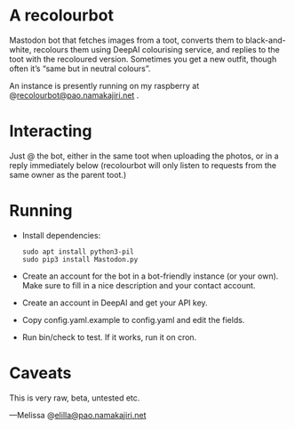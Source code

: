 A recolourbot
=============

Mastodon bot that fetches images from a toot, converts them to black-and-white,
recolours them using DeepAI colourising service, and replies to the toot with the
recoloured version.  Sometimes you get a new outfit, though often it’s “same but
in neutral colours”.

An instance is presently running on my raspberry at
@recolourbot@pao.namakajiri.net .

Interacting
===========

Just @ the bot, either in the same toot when uploading the photos, or in a reply
immediately below (recolourbot will only listen to requests from the same owner
as the parent toot.)

Running
=======

 - Install dependencies:

       sudo apt install python3-pil
       sudo pip3 install Mastodon.py

 - Create an account for the bot in a bot-friendly instance (or your own). Make
   sure to fill in a nice description and your contact account.
 - Create an account in DeepAI and get your API key.
 - Copy config.yaml.example to config.yaml and edit the fields.
 - Run bin/check to test. If it works, run it on cron.

Caveats
=======

This is very raw, beta, untested etc.

—Melissa @elilla@pao.namakajiri.net
